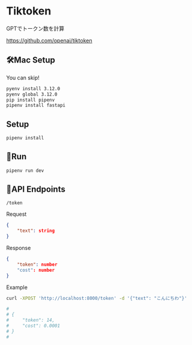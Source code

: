 # Tiktoken

GPTでトークン数を計算

https://github.com/openai/tiktoken

## 🛠️Mac Setup

You can skip!

```sh
pyenv install 3.12.0
pyenv global 3.12.0
pip install pipenv
pipenv install fastapi
```

## Setup

```sh
pipenv install
```

## 🚀Run

```sh
pipenv run dev
```

## 📍API Endpoints

`/token`

Request
```json
{
    "text": string
}
```

Response
```json
{
    "token": number
    "cost": number
}
```

Example
```sh
curl -XPOST 'http://localhost:8000/token' -d '{"text": "こんにちわ"}'

#
# {
#     "token": 14,
#     "cost": 0.0001
# }
#
```
